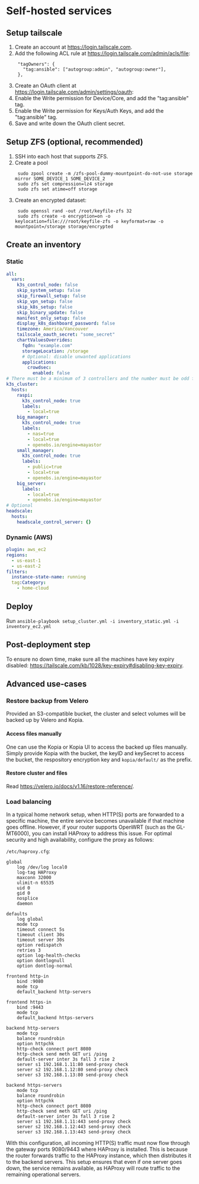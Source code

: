 # Self-hosted services

## Setup tailscale
1. Create an account at https://login.tailscale.com.
1. Add the following ACL rule at https://login.tailscale.com/admin/acls/file:
   ```
    "tagOwners": {
      "tag:ansible": ["autogroup:admin", "autogroup:owner"],
    },
   ```
1. Create an OAuth client at https://login.tailscale.com/admin/settings/oauth:
  1. Enable the Write permission for Device/Core, and add the "tag:ansible" tag.
  1. Enable the Write permission for Keys/Auth Keys, and add the "tag:ansible" tag.
  1. Save and write down the OAuth client secret.

## Setup ZFS (optional, recommended)
1. SSH into each host that supports ZFS.
1. Create a pool
   ```
    sudo zpool create -m /zfs-pool-dummy-mountpoint-do-not-use storage mirror SOME_DEVICE_1 SOME_DEVICE_2
    sudo zfs set compression=lz4 storage
    sudo zfs set atime=off storage
   ```
1. Create an encrypted dataset:
   ```
    sudo openssl rand -out /root/keyfile-zfs 32
    sudo zfs create -o encryption=on -o keylocation=file:///root/keyfile-zfs -o keyformat=raw -o mountpoint=/storage storage/encrypted
   ```

## Create an inventory

### Static

```yml
all:
  vars:
    k3s_control_node: false
    skip_system_setup: false
    skip_firewall_setup: false
    skip_vpn_setup: false
    skip_k8s_setup: false
    skip_binary_update: false
    manifest_only_setup: false
    display_k8s_dashboard_password: false
    timezone: America/Vancouver
    tailscale_oauth_secret: "some_secret"
    chartValuesOverrides:
      fqdn: "example.com"
      storageLocation: /storage
      # Optional: disable unwanted applications
      applications:
        crowdsec:
          enabled: false
# There must be a minimum of 3 controllers and the number must be odd for etcd to work
k3s_cluster:
  hosts:
    raspi:
      k3s_control_node: true
      labels:
        - local=true
    big_manager:
      k3s_control_node: true
      labels:
        - nas=true
        - local=true
        - openebs.io/engine=mayastor
    small_manager:
      k3s_control_node: true
      labels:
        - public=true
        - local=true
        - openebs.io/engine=mayastor
    big_server:
      labels:
        - local=true
        - openebs.io/engine=mayastor
# Optional
headscale:
  hosts:
    headscale_control_server: {}
```

### Dynamic (AWS)

```yml
plugin: aws_ec2
regions:
  - us-east-1
  - us-east-2
filters:
  instance-state-name: running
  tag:Category:
    - home-cloud
```


## Deploy

Run `ansible-playbook setup_cluster.yml -i inventory_static.yml -i inventory_ec2.yml`


## Post-deployment step
To ensure no down time, make sure all the machines have key expiry disabled: https://tailscale.com/kb/1028/key-expiry#disabling-key-expiry.

## Advanced use-cases

### Restore backup from Velero

Provided an S3-compatible bucket, the cluster and select volumes will be backed up by Velero and Kopia.

#### Access files manually

One can use the Kopia or Kopia UI to access the backed up files manually. Simply provide Kopia with the bucket, the keyID and keySecret to access the bucket, the respository encryption key and `kopia/default/` as the prefix.

#### Restore cluster and files

Read https://velero.io/docs/v1.16/restore-reference/.

### Load balancing
In a typical home network setup, when HTTP(S) ports are forwarded to a specific machine, the entire service becomes unavailable if that machine goes offline. However, if your router supports OpenWRT (such as the GL-MT6000), you can install HAProxy to address this issue. For optimal security and high availability, configure the proxy as follows:

`/etc/haproxy.cfg`:
```
global
    log /dev/log local0
    log-tag HAProxy
    maxconn 32000
    ulimit-n 65535
    uid 0
    gid 0
    nosplice
    daemon

defaults
    log global
    mode tcp
    timeout connect 5s
    timeout client 30s
    timeout server 30s
    option redispatch
    retries 3
    option log-health-checks
    option dontlognull
    option dontlog-normal

frontend http-in
    bind :9080
    mode tcp
    default_backend http-servers

frontend https-in
    bind :9443
    mode tcp
    default_backend https-servers

backend http-servers
    mode tcp
    balance roundrobin
    option httpchk
    http-check connect port 8080
    http-check send meth GET uri /ping
    default-server inter 3s fall 3 rise 2
    server s1 192.168.1.11:80 send-proxy check
    server s2 192.168.1.12:80 send-proxy check
    server s3 192.168.1.13:80 send-proxy check

backend https-servers
    mode tcp
    balance roundrobin
    option httpchk
    http-check connect port 8080
    http-check send meth GET uri /ping
    default-server inter 3s fall 3 rise 2
    server s1 192.168.1.11:443 send-proxy check
    server s2 192.168.1.12:443 send-proxy check
    server s3 192.168.1.13:443 send-proxy check
```

With this configuration, all incoming HTTP(S) traffic must now flow through the gateway ports 9080/9443 where HAProxy is installed. This is because the router forwards traffic to the HAProxy instance, which then distributes it to the backend servers. This setup ensures that even if one server goes down, the service remains available, as HAProxy will route traffic to the remaining operational servers.

